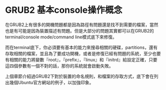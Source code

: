 # GRUB2 基本console操作概念

在GRUB2上有很多的開機問題都是因為路徑有問題還是找不到需要的檔案，當然也是有可能是因為裝置描述有問題。但是大部分的問題其實都可以在GRUB2的terminal/console mode/command line模式底下來修復。

而在terminal底下，你必須要有基本的能力來搜尋相關的硬碟，partitions，還有存取相關的檔案，並且為了要成功開機，或者是修復已經有問題的系統，至少也要有相關的能力將變數『root』，『prefix』，『linux』和『initrd』給設定正確，只要這四個參數有一個不對的話，那你的系統就會啟動失敗。

上個章節介紹過GRUB2下對於裝置的命名規則，和檔案的存取方式，底下會在列出幾個Ubuntu官方網站的例子，以加強印象。